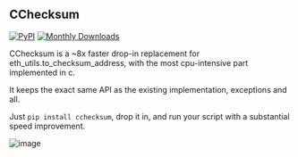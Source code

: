 ## CChecksum

[![PyPI](https://img.shields.io/pypi/v/cchecksum.svg?logo=Python&logoColor=white)](https://pypi.org/project/cchecksum/)
[![Monthly Downloads](https://img.shields.io/pypi/dm/cchecksum)](https://pypistats.org/packages/cchecksum)

CChecksum is a ~8x faster drop-in replacement for eth_utils.to_checksum_address, with the most cpu-intensive part implemented in c.

It keeps the exact same API as the existing implementation, exceptions and all.

Just `pip install cchecksum`, drop it in, and run your script with a substantial speed improvement.

![image](https://github.com/user-attachments/assets/b989108f-350d-45a1-93c0-c1eaa3d8b801)
